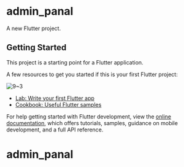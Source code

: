 # admin_panal

A new Flutter project.

## Getting Started

This project is a starting point for a Flutter application.

A few resources to get you started if this is your first Flutter project:

![9~3](https://user-images.githubusercontent.com/103390602/192396009-722529c0-a961-4847-8bed-d8dde876044b.jpg)

- [Lab: Write your first Flutter app](https://docs.flutter.dev/get-started/codelab)
- [Cookbook: Useful Flutter samples](https://docs.flutter.dev/cookbook)


For help getting started with Flutter development, view the
[online documentation](https://docs.flutter.dev/), which offers tutorials,
samples, guidance on mobile development, and a full API reference.
# admin_panal
